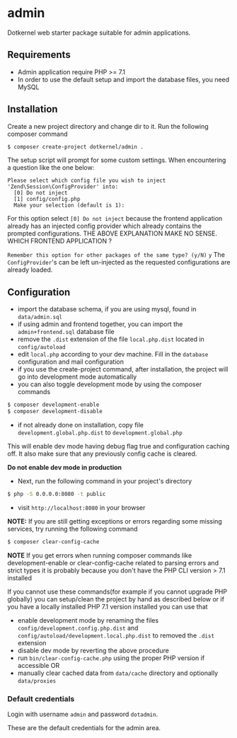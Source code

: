 # admin

Dotkernel web starter package suitable for admin applications.

## Requirements
* Admin application require PHP >= 7.1
* In order to use the default setup and import the database files, you need MySQL

## Installation

Create a new project directory and change dir to it. Run the following composer command
```bash
$ composer create-project dotkernel/admin .
```

The setup script will prompt for some custom settings. When encountering a question like the one below:

```shell
Please select which config file you wish to inject 'Zend\Session\ConfigProvider' into:
  [0] Do not inject
  [1] config/config.php
  Make your selection (default is 1):
```

For this option select `[0] Do not inject` because the frontend application  already has an injected config provider which already contains the prompted configurations.
THE ABOVE EXPLANATION MAKE NO SENSE. WHICH FRONTEND APPLICATION ?

`Remember this option for other packages of the same type? (y/N)`
`y`
The `ConfigProvider`'s can be left un-injected as the requested configurations are already loaded.

## Configuration

* import the database schema, if you are using mysql, found in `data/admin.sql`
* if using admin and frontend together, you can import the `admin+frontend.sql` database file
* remove the `.dist` extension of the file `local.php.dist` located in `config/autoload`
* edit `local.php` according to your dev machine. Fill in the `database` configuration and mail configuration
* if you use the create-project command, after installation, the project will go into development mode automatically
* you can also toggle development mode by using the composer commands
```bash
$ composer development-enable
$ composer development-disable
```

* if not already done on installation, copy file `development.global.php.dist` to `development.global.php`

This will enable dev mode having debug flag true and configuration caching off. It also make sure that any previously config cache is cleared.

**Do not enable dev mode in production**

* Next, run the following command in your project's directory
```bash
$ php -S 0.0.0.0:8080 -t public
```
* visit `http://localhost:8080` in your browser

**NOTE:**
If you are still getting exceptions or errors regarding some missing services, try running the following command
```bash
$ composer clear-config-cache
```

**NOTE**
If you get errors when running composer commands like development-enable or clear-config-cache related to parsing errors and strict types
it is probably because you don't have the PHP CLI version > 7.1 installed

If you cannot use these commands(for example if you cannot upgrade PHP globally) you can setup/clean the project by hand as described below or if you have a locally installed PHP 7.1 version installed you can use that
* enable development mode by renaming the files `config/development.config.php.dist` and `config/autoload/development.local.php.dist` to removed the `.dist` extension
* disable dev mode by reverting the above procedure
* run `bin/clear-config-cache.php` using the proper PHP version if accessible OR
* manually clear cached data from `data/cache` directory and optionally `data/proxies`

### Default credentials

Login with username `admin` and password `dotadmin`.

These are the default credentials for the admin area.
